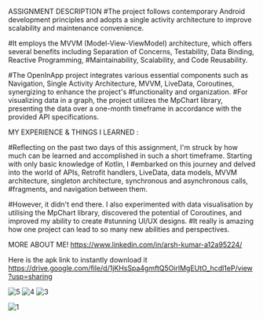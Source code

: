 ASSIGNMENT DESCRIPTION
#The project follows contemporary Android development principles and adopts a single activity architecture to improve scalability and maintenance convenience.

#It employs the MVVM (Model-View-ViewModel) architecture, which offers several benefits including Separation of Concerns, Testability, Data Binding, Reactive Programming, #Maintainability, Scalability, and Code Reusability.

#The OpenInApp project integrates various essential components such as Navigation, Single Activity Architecture, MVVM, LiveData, Coroutines, synergizing to enhance the project's #functionality and organization.
#For visualizing data in a graph, the project utilizes the MpChart library, presenting the data over a one-month timeframe in accordance with the provided API specifications.

MY EXPERIENCE & THINGS I LEARNED :

#Reflecting on the past two days of this assignment, I'm struck by how much can be learned and accomplished in such a short timeframe. Starting with only basic knowledge of Kotlin, I #embarked on this journey and delved into the world of APIs, Retrofit handlers, LiveData, data models, MVVM architecture, singleton architecture, synchronous and asynchronous calls, #fragments, and navigation between them.

#However, it didn't end there. I also experimented with data visualisation by utilising the MpChart library, discovered the potential of Coroutines, and improved my ability to create #stunning UI/UX designs.
#It really is amazing how one project can lead to so many new abilities and perspectives.

MORE ABOUT ME!
https://www.linkedin.com/in/arsh-kumar-a12a95224/

Here is the apk link to instantly download it https://drive.google.com/file/d/1jKHsSpa4gmftQ5OirlMgEUtO_hcdl1eP/view?usp=sharing

![5](https://github.com/arsh-kum04/OpenInAppAssignment/assets/106028200/a5cede5d-4603-4a35-801a-fc37b9ab6a2f)
![4](https://github.com/arsh-kum04/OpenInAppAssignment/assets/106028200/c69e5b61-1f41-4fd6-a32c-f3c880fe37ce)
![3](https://github.com/arsh-kum04/OpenInAppAssignment/assets/106028200/0a00b17a-af20-48c0-b248-7ab4fb0d3650)

![1](https://github.com/arsh-kum04/OpenInAppAssignment/assets/106028200/95820d4d-53b0-4471-a4e0-e2e1e715eeb5)
